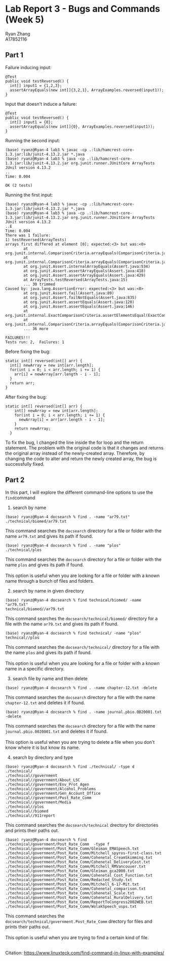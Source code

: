 Lab Report 3 - Bugs and Commands (Week 5)
========
Ryan Zhang <br> A17852116

Part 1
--------
Failure inducing input:
```
@Test
public void testReversed() {
  int[] input1 = {1,2,3};
  assertArrayEquals(new int[]{3,2,1}, ArrayExamples.reversed(input1));
}
```
Input that doesn't induce a failure:
```
@Test
public void testReversed() {
  int[] input1 = {0};
  assertArrayEquals(new int[]{0}, ArrayExamples.reversed(input1));
}
```
Running the second input: 
```
(base) ryanz@Ryan-4 lab3 % javac -cp .:lib/hamcrest-core-1.3.jar:lib/junit-4.13.2.jar *.java
(base) ryanz@Ryan-4 lab3 % java -cp .:lib/hamcrest-core-1.3.jar:lib/junit-4.13.2.jar org.junit.runner.JUnitCore ArrayTests
JUnit version 4.13.2
..
Time: 0.004

OK (2 tests)
```
Running the first input:
```
(base) ryanz@Ryan-4 lab3 % javac -cp .:lib/hamcrest-core-1.3.jar:lib/junit-4.13.2.jar *.java
(base) ryanz@Ryan-4 lab3 % java -cp .:lib/hamcrest-core-1.3.jar:lib/junit-4.13.2.jar org.junit.runner.JUnitCore ArrayTests
JUnit version 4.13.2
..E
Time: 0.004
There was 1 failure:
1) testReversed(ArrayTests)
arrays first differed at element [0]; expected:<3> but was:<0>
        at org.junit.internal.ComparisonCriteria.arrayEquals(ComparisonCriteria.java:78)
        at org.junit.internal.ComparisonCriteria.arrayEquals(ComparisonCriteria.java:28)
        at org.junit.Assert.internalArrayEquals(Assert.java:534)
        at org.junit.Assert.assertArrayEquals(Assert.java:418)
        at org.junit.Assert.assertArrayEquals(Assert.java:429)
        at ArrayTests.testReversed(ArrayTests.java:15)
        ... 30 trimmed
Caused by: java.lang.AssertionError: expected:<3> but was:<0>
        at org.junit.Assert.fail(Assert.java:89)
        at org.junit.Assert.failNotEquals(Assert.java:835)
        at org.junit.Assert.assertEquals(Assert.java:120)
        at org.junit.Assert.assertEquals(Assert.java:146)
        at org.junit.internal.ExactComparisonCriteria.assertElementsEqual(ExactComparisonCriteria.java:8)
        at org.junit.internal.ComparisonCriteria.arrayEquals(ComparisonCriteria.java:76)
        ... 36 more

FAILURES!!!
Tests run: 2,  Failures: 1
```

Before fixing the bug:
```
static int[] reversed(int[] arr) {
  int[] newArray = new int[arr.length];
  for(int i = 0; i < arr.length; i += 1) {
    arr[i] = newArray[arr.length - i - 1];
  }
  return arr;
}
```

After fixing the bug:
```
static int[] reversed(int[] arr) {
    int[] newArray = new int[arr.length];
    for(int i = 0; i < arr.length; i += 1) {
      newArray[i] = arr[arr.length - i - 1];
    }
    return newArray;
  }
```
To fix the bug, I changed the line inside the for loop and the return statement. The problem with the original code is that it changes and returns the original array instead of the newly-created array.
Therefore, by changing the code to alter and return the newly created array, the bug is successfully fixed. <br>

Part 2
--------
In this part, I will explore the different command-line options to use the `find`command
1) search by name
```
(base) ryanz@Ryan-4 docsearch % find . -name "ar79.txt"
./technical/biomed/ar79.txt
```
This command searches the `docsearch` directory for a file or folder with the name `ar79.txt` and gives its path if found.

```
(base) ryanz@Ryan-4 docsearch % find . -name "plos"
./technical/plos
```
This command searches the `docsearch` directory for a file or folder with the name `plos` and gives its path if found.<br><br>
This option is useful when you are looking for a file or folder with a known name through a bunch of files and folders.
<br>

2) search by name in given directory
```
(base) ryanz@Ryan-4 docsearch % find technical/biomed/ -name "ar79.txt"
technical/biomed//ar79.txt
```
This command searches the `docsearch/technical/biomed/` directory for a file with the name `ar79.txt` and gives its path if found.

```
(base) ryanz@Ryan-4 docsearch % find technical/ -name "plos"
technical//plos
```
This command searches the `docsearch/technical/` directory for a file with the name `plos` and gives its path if found.<br><br>
This option is useful when you are looking for a file or folder with a known name in a specific directory.
<br>

3) search file by name and then delete
```
(base) ryanz@Ryan-4 docsearch % find . -name chapter-12.txt -delete
```
This command searches the `docsearch` directory for a file with the name `chapter-12.txt` and deletes it if found.

```
(base) ryanz@Ryan-4 docsearch % find . -name journal.pbio.0020001.txt -delete
```
This command searches the `docsearch` directory for a file with the name `journal.pbio.0020001.txt` and deletes it if found.<br><br>
This option is useful when you are trying to delete a file when you don't know where it is but know its name.
<br>

4) search by directory and type
```
(base) ryanz@Ryan-4 docsearch % find ./technical/ -type d 
./technical/
./technical//government
./technical//government/About_LSC
./technical//government/Env_Prot_Agen
./technical//government/Alcohol_Problems
./technical//government/Gen_Account_Office
./technical//government/Post_Rate_Comm
./technical//government/Media
./technical//plos
./technical//biomed
./technical//911report
```
This command searches the `docsearch/technical` drectory for directories and prints their paths out.

```
(base) ryanz@Ryan-4 docsearch % find ./technical/government/Post_Rate_Comm  -type f
./technical/government/Post_Rate_Comm/Gleiman_EMASpeech.txt
./technical/government/Post_Rate_Comm/Mitchell_spyros-first-class.txt
./technical/government/Post_Rate_Comm/Cohenetal_CreamSkimming.txt
./technical/government/Post_Rate_Comm/Cohenetal_DeliveryCost.txt
./technical/government/Post_Rate_Comm/Mitchell_RMVancouver.txt
./technical/government/Post_Rate_Comm/Gleiman_gca2000.txt
./technical/government/Post_Rate_Comm/Cohenetal_Cost_Function.txt
./technical/government/Post_Rate_Comm/Redacted_Study.txt
./technical/government/Post_Rate_Comm/Mitchell_6-17-Mit.txt
./technical/government/Post_Rate_Comm/Cohenetal_comparison.txt
./technical/government/Post_Rate_Comm/Cohenetal_Scale.txt
./technical/government/Post_Rate_Comm/Cohenetal_RuralDelivery.txt
./technical/government/Post_Rate_Comm/ReportToCongress2002WEB.txt
./technical/government/Post_Rate_Comm/WolakSpeech_usps.txt
```
This command searches the `docsearch/technical/government.Post_Rate_Comm` drectory for files and prints their paths out.<br><br>
This option is useful when you are trying to find a certain kind of file.
<br><br>

Citation: https://www.linuxteck.com/find-command-in-linux-with-examples/




